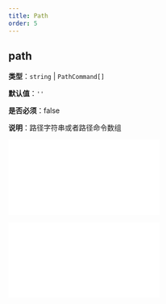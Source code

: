 ```yaml
---
title: Path
order: 5
---
```


## path

**类型**：`string` | `PathCommand[]`

**默认值**：`''`

**是否必须**：false

**说明**：路径字符串或者路径命令数组

<embed src="../../common/Marker.zh.md"></embed>

<embed src="../../common/BaseStyleProps.zh.md"></embed>

